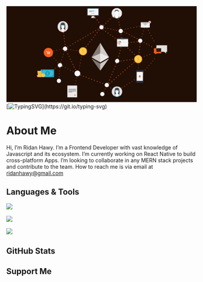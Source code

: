 <img src="./assets/background.svg" width="100%" height="50%"/> [![TypingSVG](https://readme-typing-svg.demolab.com?lines=RIDAN+HAWY+HERE;)](https://git.io/typing-svg)

# About Me

Hi, I’m Ridan Hawy.
I’m a Frontend Developer with vast knowledge of Javascript and its ecosystem.
I’m currently working on React Native to build cross-platform Apps.
I’m looking to collaborate in any MERN stack projects and contribute to the team.
How to reach me is via email at ridanhawy@gmail.com

## Languages & Tools

<p align="left">
  <img src="https://skillicons.dev/icons?i=js,ts,python,solidity" />
</p>

<p align="left">
  <img src="https://skillicons.dev/icons?i=react,nextjs,redux,tailwind,materialui,vite,npm,webpack" />
</p>

<p align="left">
  <img src="https://skillicons.dev/icons?i=ethereum,ipfs,solana,hardhat,truffle,metamask,arbitrum,optimism" />
</p>


## GitHub Stats

## Support Me